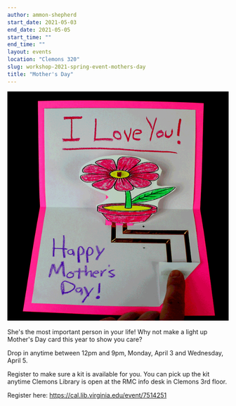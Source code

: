 ```yaml
---
author: ammon-shepherd
start_date: 2021-05-03
end_date: 2021-05-05
start_time: ""
end_time: ""
layout: events
location: "Clemons 320"
slug: workshop-2021-spring-event-mothers-day
title: "Mother's Day"
---
```


![Mother's Day](/assets/post-media/workshops/mothers-day.gif)

She's the most important person in your life! Why not make a light up Mother's Day card this year to show you care?

Drop in anytime between 12pm and 9pm, Monday, April 3 and Wednesday, April 5.

Register to make sure a kit is available for you. You can pick up the kit anytime Clemons Library is open at the RMC info desk in Clemons 3rd floor.


Register here: [https://cal.lib.virginia.edu/event/7514251 ](https://cal.lib.virginia.edu/event/7514251)
